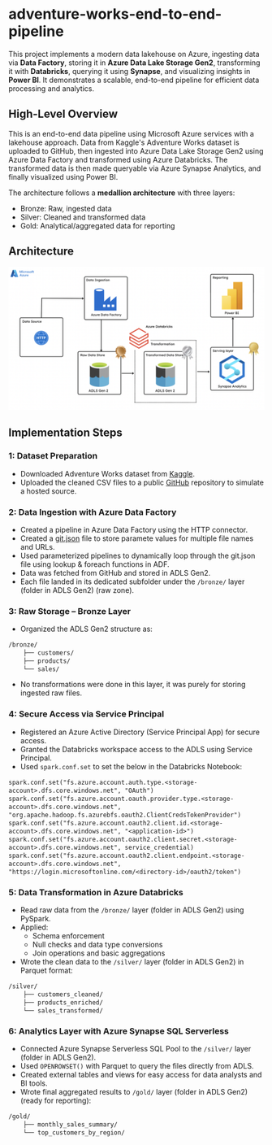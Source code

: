 # adventure-works-end-to-end-pipeline

This project implements a modern data lakehouse on Azure, ingesting data via **Data Factory**, storing it in **Azure Data Lake Storage Gen2**, transforming it with **Databricks**, querying it using **Synapse**, and visualizing insights in **Power BI**. It demonstrates a scalable, end-to-end pipeline for efficient data processing and analytics.

## High-Level Overview

This is an end-to-end data pipeline using Microsoft Azure services with a lakehouse approach. Data from Kaggle's Adventure Works dataset is uploaded to GitHub, then ingested into Azure Data Lake Storage Gen2 using Azure Data Factory and transformed using Azure Databricks. The transformed data is then made queryable via Azure Synapse Analytics, and finally visualized using Power BI.

The architecture follows a **medallion architecture** with three layers:

* Bronze: Raw, ingested data
* Silver: Cleaned and transformed data
* Gold: Analytical/aggregated data for reporting

## Architecture

![](https://github.com/sktarab4/Adventure-Works-Data-Engineering-Project/blob/main/ADW%20-%20Architecture%20Diagram.png)

## Implementation Steps

### 1: Dataset Preparation

* Downloaded Adventure Works dataset from [Kaggle](https://www.kaggle.com/datasets/ukveteran/adventure-works).
* Uploaded the cleaned CSV files to a public [GitHub](https://github.com/sktarab4/Adventure-Works-Data-Engineering-Project/tree/main/data) repository to simulate a hosted source.

### 2: Data Ingestion with Azure Data Factory

* Created a pipeline in Azure Data Factory using the HTTP connector.
* Created a [git.json](https://github.com/sktarab4/adventure-works-azure-pipeline/blob/main/git.json) file to store paramete values for multiple file names and URLs.
* Used parameterized pipelines to dynamically loop through the git.json file using lookup & foreach functions in ADF.
* Data was fetched from GitHub and stored in ADLS Gen2.
* Each file landed in its dedicated subfolder under the ```/bronze/``` layer (folder in ADLS Gen2) (raw zone).

### 3: Raw Storage – Bronze Layer

* Organized the ADLS Gen2 structure as:
```
/bronze/
    ├── customers/
    ├── products/
    └── sales/
```    
* No transformations were done in this layer, it was purely for storing ingested raw files.

### 4: Secure Access via Service Principal

* Registered an Azure Active Directory (Service Principal App) for secure access.
* Granted the Databricks workspace access to the ADLS using Service Principal.
* Used ```spark.conf.set``` to set the below in the Databricks Notebook:
```
spark.conf.set("fs.azure.account.auth.type.<storage-account>.dfs.core.windows.net", "OAuth")
spark.conf.set("fs.azure.account.oauth.provider.type.<storage-account>.dfs.core.windows.net", "org.apache.hadoop.fs.azurebfs.oauth2.ClientCredsTokenProvider")
spark.conf.set("fs.azure.account.oauth2.client.id.<storage-account>.dfs.core.windows.net", "<application-id>")
spark.conf.set("fs.azure.account.oauth2.client.secret.<storage-account>.dfs.core.windows.net", service_credential)
spark.conf.set("fs.azure.account.oauth2.client.endpoint.<storage-account>.dfs.core.windows.net", "https://login.microsoftonline.com/<directory-id>/oauth2/token")
```

### 5: Data Transformation in Azure Databricks

* Read raw data from the ```/bronze/``` layer (folder in ADLS Gen2) using PySpark.
* Applied:
    - Schema enforcement
    - Null checks and data type conversions
    - Join operations and basic aggregations
* Wrote the clean data to the ```/silver/``` layer (folder in ADLS Gen2) in Parquet format:
```
/silver/
    ├── customers_cleaned/
    ├── products_enriched/
    └── sales_transformed/
```

### 6: Analytics Layer with Azure Synapse SQL Serverless

* Connected Azure Synapse Serverless SQL Pool to the ```/silver/``` layer (folder in ADLS Gen2).
* Used ```OPENROWSET()``` with Parquet to query the files directly from ADLS.
* Created external tables and views for easy access for data analysts and BI tools.
* Wrote final aggregated results to ```/gold/``` layer (folder in ADLS Gen2) (ready for reporting):
```
/gold/
    ├── monthly_sales_summary/
    └── top_customers_by_region/
```
